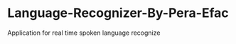 Language-Recognizer-By-Pera-Efac
================================

Application for real time spoken language recognize 